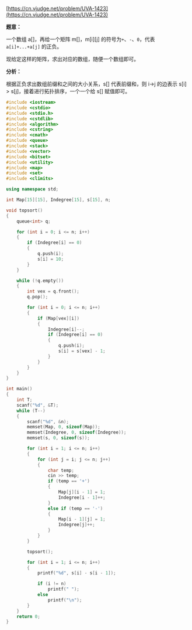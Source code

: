 [https://cn.vjudge.net/problem/UVA-1423](https://cn.vjudge.net/problem/UVA-1423)

**题意：**

一个数组 a[]，再给一个矩阵 m[]，m[i][j] 的符号为`+`、`-`、`0`，代表 `a[i]+...+a[j]` 的正负。

现给定这样的矩阵，求出对应的数组，随便一个数组即可。

**分析：**

根据正负求出数组前缀和之间的大小关系，s[] 代表前缀和，则 i->j 的边表示 s[i] > s[j]，接着进行拓扑排序，一个一个给 s[] 赋值即可。

```c++
#include <iostream>
#include <cstdio>
#include <stdio.h>
#include <cstdlib>
#include <algorithm>
#include <cstring>
#include <cmath>
#include <queue>
#include <stack>
#include <vector>
#include <bitset>
#include <utility>
#include <map>
#include <set>
#include <climits>

using namespace std;

int Map[15][15], Indegree[15], s[15], n;

void topsort()
{
	queue<int> q;

	for (int i = 0; i <= n; i++)
	{
		if (Indegree[i] == 0)
		{
			q.push(i);
			s[i] = 10;
		}
	}

	while (!q.empty())
	{
		int vex = q.front();
		q.pop();

		for (int i = 0; i <= n; i++)
		{
			if (Map[vex][i])
			{
				Indegree[i]--;
				if (Indegree[i] == 0)
				{
					q.push(i);
					s[i] = s[vex] - 1;
				}
			}
		}
	}
}

int main()
{
	int T;
	scanf("%d", &T);
	while (T--)
	{
		scanf("%d", &n);
		memset(Map, 0, sizeof(Map));
		memset(Indegree, 0, sizeof(Indegree));
		memset(s, 0, sizeof(s));

		for (int i = 1; i <= n; i++)
		{
			for (int j = i; j <= n; j++)
			{
				char temp;
				cin >> temp;
				if (temp == '+')
				{
					Map[j][i - 1] = 1;
					Indegree[i - 1]++;
				}
				else if (temp == '-')
				{
					Map[i - 1][j] = 1;
					Indegree[j]++;
				}
			}
		}

		topsort();

		for (int i = 1; i <= n; i++)
		{
			printf("%d", s[i] - s[i - 1]);

			if (i != n)
				printf(" ");
			else
				printf("\n");
		}
	}
	return 0;
}
```
